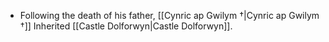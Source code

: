 - Following the death of his father, [[Cynric ap Gwilym †|Cynric ap Gwilym †]] Inherited [[Castle Dolforwyn|Castle Dolforwyn]].